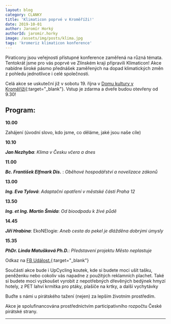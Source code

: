 ```yaml
---
layout: blog
category: CLANKY
title: 'Klimaticon poprvé v Kroměříži!'
date: 2019-10-01
author: Jaromír Horký
authorId: jaromir.horky
image: /assets/img/posts/klima.jpg
tags: 'kromeriz klimaticon konference'   
---
```


Piraticony jsou veřejnosti přístupné konference zaměřená na různá témata. Tentokrát jsme pro vás poprvé ve Zlínském kraji připravili Klimaticon! Akce nabídne široké pásmo přednášek zaměřených na dopad klimatických změn z pohledu jednotlivce i celé společnosti.

Celá akce se uskuteční již v sobotu 19. října v [Domu kultury v Kroměříži](https://www.dk-kromeriz.cz/){:target="_blank"}. Vstup je zdarma a dveře budou otevřeny od 9.30!

## **Program:**
**10.00** 

Zahájení (úvodní slovo, kdo jsme, co děláme, jaké jsou naše cíle)

**10.10** 

***Jan Nezhyba***: *Klima v Česku včera a dnes*

**11.00** 

***Bc. František Elfmark Dis.*** : *Oběhové hospodářství a novelizace zákonů*

**13.00** 

***Ing. Eva Tylová***: *Adaptační opatření v městské části Praha 12*

**13.50** 

***Ing. et Ing. Martin Šmída***: *Od bioodpadu k živé půdě*

**14.45** 

***Jiří Hrabina***: EkoNElogie: *Aneb cesta do pekel je dlážděna dobrými úmysly*

**15.35** 

***PhDr. Linda Matušková Ph.D.***: *Představení projektu Město neplastuje*


Odkaz na [FB Událost.](https://www.facebook.com/events/656174491557832/){:target="_blank"}

Součástí akce bude i UpCycling koutek, kde si budete moci ušít tašku, peněženku nebo cokoliv vás napadne z použitých reklamních plachet. Také si budete moci vyzkoušet vyrobit z nepotřebných dřevěných bedýnek hmyzí hotely, z PET lahví krmítka pro ptáky, plašiče na krtky, a další vychytávky

Buďte s námi u pirátského tažení (nejen) za lepším životním prostředím.

Akce je spolufinancována prostřednictvím participativního rozpočtu České pirátské strany. 

---
